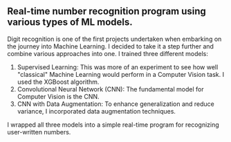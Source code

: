 ## Real-time number recognition program using various types of ML models.  
Digit recognition is one of the first projects undertaken when embarking on the journey into Machine Learning. I decided to take it a step further and combine various approaches into one. I trained three different models:

1. Supervised Learning: This was more of an experiment to see how well "classical" Machine Learning would perform in a Computer Vision task. I used the XGBoost algorithm.
2. Convolutional Neural Network (CNN): The fundamental model for Computer Vision is the CNN.
3. CNN with Data Augmentation: To enhance generalization and reduce variance, I incorporated data augmentation techniques.

I wrapped all three models into a simple real-time program for recognizing user-written numbers.

